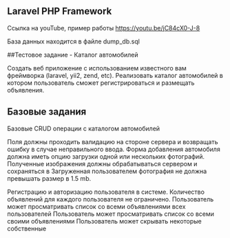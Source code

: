 ## Laravel PHP Framework

Ссылка на youTube, пример работы https://youtu.be/jC84cX0-J-8

База данных находится в файле dump_db.sql

##Тестовое задание - Каталог автомобилей 

Создать веб приложение с использованием известного вам фреймворка (laravel, yii2, zend, etc). Реализовать каталог автомобилей в котором пользователь сможет регистрироваться и размещать объявления. 
	
##	Базовые задания

Базовые CRUD операции с каталогом автомобилей

Поля должны проходить валидацию на стороне сервера и возвращать ошибку в случае неправильного ввода.
Форма добавления автомобиля должна иметь опцию загрузки одной или нескольких фотографий. Полученные изображения должны обрабатываться сервером и сохраняться в Загруженная пользователем фотография не должна превышать размер в 1.5 mb. 

Регистрацию и авторизацию пользователя в системе. 
Количество объявлений для каждого пользователя не ограничено. 
Пользователь может просматривать список со всеми объявлениями всех пользователей
Пользователь может просматривать список со всеми своими объявлениями
Пользователь может скрывать некоторые собственные 
